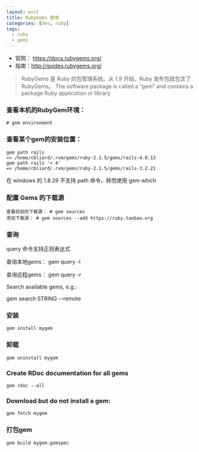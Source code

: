 ```yaml
---
layout: post
title: RubyGems 使用
categories: [dev, ruby]
tags: 
  - ruby
  - gems
---
```



* 官网： https://docs.rubygems.org/
* 指南：http://guides.rubygems.org/

>RubyGems 是 Ruby 的包管理系统。从 1.9 开始，Ruby 发布包就包含了 RubyGems。
>The software package is called a “gem” and contains a package Ruby application or library.

### 查看本机的RubyGem环境：

~~~
# gem environment
~~~

### 查看某个gem的安装位置：

~~~
gem path rails
=> /home/cbliard/.rvm/gems/ruby-2.1.5/gems/rails-4.0.13
gem path rails '< 4'
=> /home/cbliard/.rvm/gems/ruby-2.1.5/gems/rails-3.2.21
~~~

在 windows 的 1.8.29 不支持 path 命令，转而使用 gem which <gem-name>

### 配置 Gems 的下载源

~~~
查看目前的下载源： # gem sources
添加下载源： # gem sources --add https://ruby.taobao.org
~~~

### 查询

query 命令支持正则表达式

查询本地gems： gem query -l

查询远程gems： gem query -r


Search available gems, e.g.:

gem search STRING --remote



### 安装

~~~
gem install mygem
~~~

### 卸载

~~~
gem uninstall mygem
~~~

### Create RDoc documentation for all gems

~~~
gem rdoc --all
~~~

### Download but do not install a gem:

~~~
gem fetch mygem
~~~


### 打包gem

~~~
gem build mygem.gemspec
~~~